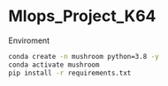 # Mlops_Project_K64

Enviroment
```bash
conda create -n mushroom python=3.8 -y
conda activate mushroom
pip install -r requirements.txt